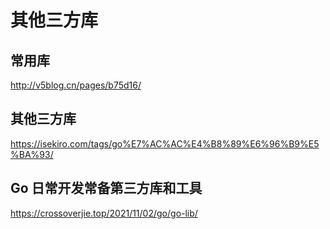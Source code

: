 # 其他三方库


## 常用库
http://v5blog.cn/pages/b75d16/



## 其他三方库
https://isekiro.com/tags/go%E7%AC%AC%E4%B8%89%E6%96%B9%E5%BA%93/



## Go 日常开发常备第三方库和工具
https://crossoverjie.top/2021/11/02/go/go-lib/
